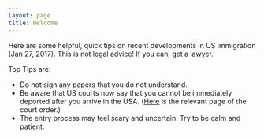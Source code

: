 ```yaml
---
layout: page
title: Welcome
---
```


Here are some helpful, quick tips on recent developments in US immigration (Jan 27, 2017).  This is not legal advice!  If you can, get a lawyer.

Top Tips are:
  * Do not sign any papers that you do not understand.
  * Be aware that US courts now say that you cannot be immediately deported after you arrive in the USA.  ([Here](https://github.com/usawelcome/usawelcome.github.io/blob/master/orderPage2.png) is the relevant page of the court order.)
  * The entry process may feel scary and uncertain.  Try to be calm and patient.  
